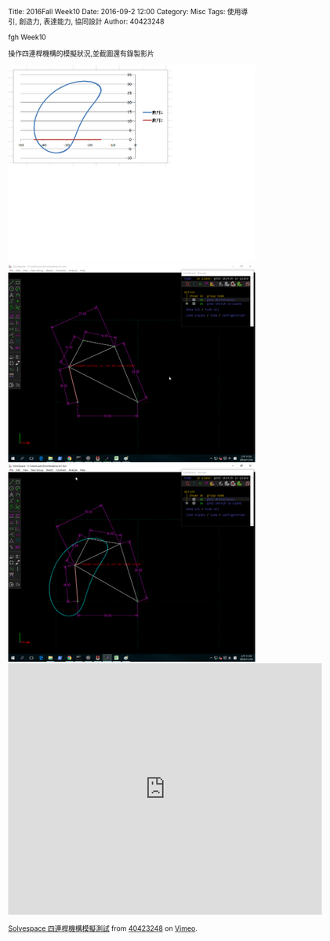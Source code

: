Title: 2016Fall Week10
Date: 2016-09-2 12:00
Category: Misc
Tags: 使用導引, 創造力, 表達能力, 協同設計
Author: 40423248

fgh Week10

操作四連桿機構的模擬狀況,並截圖還有錄製影片

<img src="./../data/SSmotion.png" width= "800" />

<img src="./../data/SSmotion1.png" width= "800" />

<img src="./../data/SSmotion2.png" width= "800" />

<iframe src="https://player.vimeo.com/video/199116276" width="640" height="512" frameborder="0" webkitallowfullscreen mozallowfullscreen allowfullscreen></iframe>
<p><a href="https://vimeo.com/199116276">Solvespace 四連桿機構模擬測試</a> from <a href="https://vimeo.com/user46447136">40423248</a> on <a href="https://vimeo.com">Vimeo</a>.</p>
